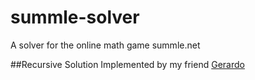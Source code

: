 # summle-solver
A solver for the online math game summle.net

##Recursive Solution Implemented by my friend [Gerardo](https://github.com/MenesesGHZ)

